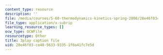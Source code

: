 ```yaml
---
content_type: resource
description: ''
file: /media/courses/5-60-thermodynamics-kinetics-spring-2008/28e46f03ce48563393351f0a41fc7e5d_g14939TMTCE.vtt
file_type: application/x-subrip
learning_resource_types: []
ocw_type: OCWFile
resourcetype: Other
title: 3play caption file
uid: 28e46f03-ce48-5633-9335-1f0a41fc7e5d
---
```

